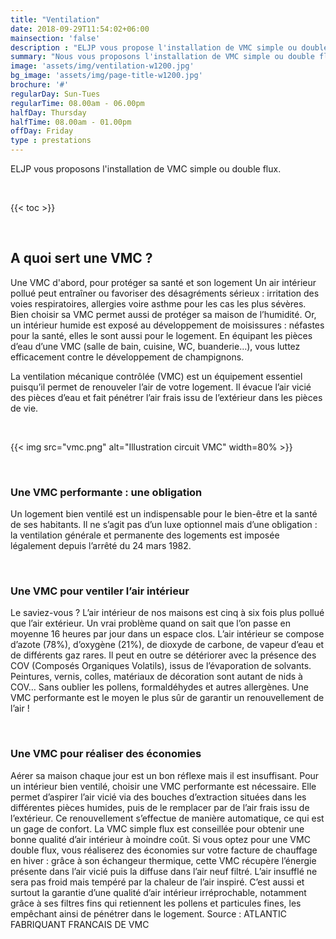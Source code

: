 ```yaml
---
title: "Ventilation"
date: 2018-09-29T11:54:02+06:00
mainsection: 'false'
description : "ELJP vous propose l'installation de VMC simple ou double flux."
summary: "Nous vous proposons l'installation de VMC simple ou double flux"
image: 'assets/img/ventilation-w1200.jpg'
bg_image: 'assets/img/page-title-w1200.jpg'
brochure: '#'
regularDay: Sun-Tues
regularTime: 08.00am - 06.00pm
halfDay: Thursday
halfTime: 08.00am - 01.00pm
offDay: Friday
type : prestations
---
```



ELJP vous proposons l'installation de VMC simple ou double flux.

<br>

{{< toc >}}

<br>

## A quoi sert une VMC ?

Une VMC d'abord, pour protéger sa santé et son logement
Un air intérieur pollué peut entraîner ou favoriser des désagréments sérieux : irritation des voies respiratoires, allergies voire asthme pour les cas les plus sévères. Bien choisir sa VMC permet aussi de protéger sa maison de l’humidité. Or, un intérieur humide est exposé au développement de moisissures : néfastes pour la santé, elles le sont aussi pour le logement. En équipant les pièces d’eau d’une VMC (salle de bain, cuisine, WC, buanderie…), vous luttez efficacement contre le développement de champignons.

La ventilation mécanique contrôlée (VMC) est un équipement essentiel puisqu’il permet de renouveler l’air de votre logement. Il évacue l’air vicié des pièces d’eau et fait pénétrer l’air frais issu de l’extérieur dans les pièces de vie.

<br>

{{< img src="vmc.png" alt="Illustration circuit VMC" width=80% >}}

<br>

### Une VMC performante : une obligation
 Un logement bien ventilé est un indispensable pour le bien-être et la santé de ses habitants. Il ne s’agit pas d’un luxe optionnel mais d’une obligation : la ventilation générale et permanente des logements est imposée légalement depuis l’arrêté du 24 mars 1982.

<br>

### Une VMC pour ventiler l’air intérieur
Le saviez-vous ? L’air intérieur de nos maisons est cinq à six fois plus pollué que l’air extérieur. Un vrai problème quand on sait que l’on passe en moyenne 16 heures par jour dans un espace clos. L’air intérieur se compose d’azote (78%), d’oxygène (21%), de dioxyde de carbone, de vapeur d’eau et de différents gaz rares. Il peut en outre se détériorer avec la présence des COV (Composés Organiques Volatils), issus de l’évaporation de solvants. Peintures, vernis, colles, matériaux de décoration sont autant de nids à COV… Sans oublier les pollens, formaldéhydes et autres allergènes. Une VMC performante est le moyen le plus sûr de garantir un renouvellement de l’air !

<br>

### Une VMC pour réaliser des économies
Aérer sa maison chaque jour est un bon réflexe mais il est insuffisant. Pour un intérieur bien ventilé, choisir une VMC performante est nécessaire. Elle permet d’aspirer l’air vicié via des bouches d’extraction situées dans les différentes pièces humides, puis de le remplacer par de l’air frais issu de l’extérieur. Ce renouvellement s’effectue de manière automatique, ce qui est un gage de confort. La VMC simple flux est conseillée pour obtenir une bonne qualité d’air intérieur à moindre coût. Si vous optez pour une VMC double flux, vous réaliserez des économies sur votre facture de chauffage en hiver : grâce à son échangeur thermique, cette VMC récupère l’énergie présente dans l’air vicié puis la diffuse dans l’air neuf filtré. L’air insufflé ne sera pas froid mais tempéré par la chaleur de l’air inspiré. C’est aussi et surtout la garantie d’une qualité d’air intérieur irréprochable, notamment grâce à ses filtres fins qui retiennent les pollens et particules fines, les empêchant ainsi de pénétrer dans le logement.
Source : ATLANTIC FABRIQUANT FRANCAIS DE VMC 

